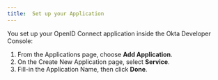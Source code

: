 ```yaml
---
title:  Set up your Application
---
```


You set up your OpenID Connect application inside the Okta Developer Console:

1. From the Applications page, choose **Add Application**.
2. On the Create New Application page, select **Service**.
3. Fill-in the Application Name, then click **Done**.

<NextSectionLink/>
